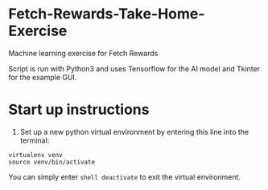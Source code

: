 # Fetch-Rewards-Take-Home-Exercise
Machine learning exercise for Fetch Rewards


Script is run with Python3 and uses Tensorflow for the AI model and Tkinter for the example GUI.

# Start up instructions
  1) Set up a new python virtual environment by entering this line into the terminal: 

  ```shell
  virtualenv venv
  source venv/bin/activate
  ```  
  You can simply enter ```shell deactivate``` to exit the virtual environment.
